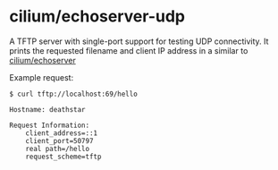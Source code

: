 # cilium/echoserver-udp

A TFTP server with single-port support for testing UDP connectivity. It prints
the requested filename and client IP address in a similar to
[cilium/echoserver](https://github.com/cilium/echoserver/)

Example request:

```console
$ curl tftp://localhost:69/hello

Hostname: deathstar

Request Information:
	client_address=::1
	client_port=50797
	real path=/hello
	request_scheme=tftp

```
